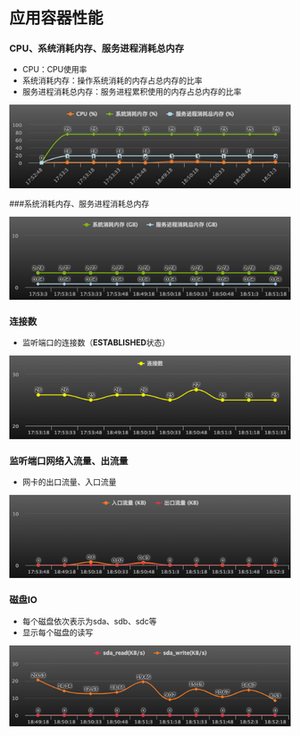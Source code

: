 # 应用容器性能

### CPU、系统消耗内存、服务进程消耗总内存

* CPU：CPU使用率
* 系统消耗内存：操作系统消耗的内存占总内存的比率
* 服务进程消耗总内存：服务进程累积使用的内存占总内存的比率

![](assets/09_1.png)



###系统消耗内存、服务进程消耗总内存

![](assets/09_2.png)



### 连接数

* 监听端口的连接数（**ESTABLISHED**状态）

![](assets/09_3.png)



### 监听端口网络入流量、出流量

* 网卡的出口流量、入口流量

![](assets/09_4.png)



### 磁盘IO

* 每个磁盘依次表示为sda、sdb、sdc等
* 显示每个磁盘的读写

![](assets/09_5.png)